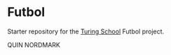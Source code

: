 # Futbol

Starter repository for the [Turing School](https://turing.io/) Futbol project.

QUIN NORDMARK